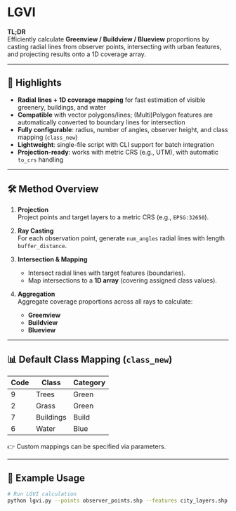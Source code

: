 # LGVI

**TL;DR**  
Efficiently calculate **Greenview / Buildview / Blueview** proportions by casting radial lines from observer points, intersecting with urban features, and projecting results onto a 1D coverage array.

---

## 🌟 Highlights

- **Radial lines + 1D coverage mapping** for fast estimation of visible greenery, buildings, and water  
- **Compatible** with vector polygons/lines; (Multi)Polygon features are automatically converted to boundary lines for intersection  
- **Fully configurable**: radius, number of angles, observer height, and class mapping (`class_new`)  
- **Lightweight**: single-file script with CLI support for batch integration  
- **Projection-ready**: works with metric CRS (e.g., UTM), with automatic `to_crs` handling  

---

## 🛠️ Method Overview

1. **Projection**  
   Project points and target layers to a metric CRS (e.g., `EPSG:32650`).  

2. **Ray Casting**  
   For each observation point, generate `num_angles` radial lines with length `buffer_distance`.  

3. **Intersection & Mapping**  
   - Intersect radial lines with target features (boundaries).  
   - Map intersections to a **1D array** (covering assigned class values).  

4. **Aggregation**  
   Aggregate coverage proportions across all rays to calculate:  
   - **Greenview**  
   - **Buildview**  
   - **Blueview**  

---

## 📊 Default Class Mapping (`class_new`)

| Code | Class      | Category |
|------|-----------|----------|
| 9    | Trees     | Green    |
| 2    | Grass     | Green    |
| 7    | Buildings | Build    |
| 6    | Water     | Blue     |

👉 Custom mappings can be specified via parameters.

---

## 📌 Example Usage

```bash
# Run LGVI calculation
python lgvi.py --points observer_points.shp --features city_layers.shp --num_angles 360 --radius 100
